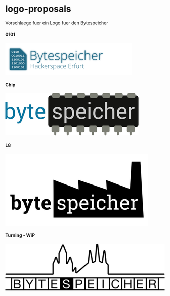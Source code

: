logo-proposals
==============

Vorschlaege fuer ein Logo fuer den Bytespeicher


#### 0101
![0101](https://raw.githubusercontent.com/Bytespeicher/logo-proposals/master/drafts/0101/bytespeicher2.png)

#### Chip
![Chip](https://raw.githubusercontent.com/Bytespeicher/logo-proposals/master/drafts/Chip/bytespeicher.png)

#### L8
![L8](https://raw.githubusercontent.com/Bytespeicher/logo-proposals/master/drafts/L8/bs.png)

#### Turning - WiP
![Turning](https://raw.githubusercontent.com/Bytespeicher/logo-proposals/master/drafts/turning/turningspeicher.png)
